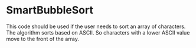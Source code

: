 # SmartBubbleSort
This code should be used if the user needs to sort an array of characters. The algorithm sorts based on ASCII. So characters with a lower ASCII value move to the front of the array.
